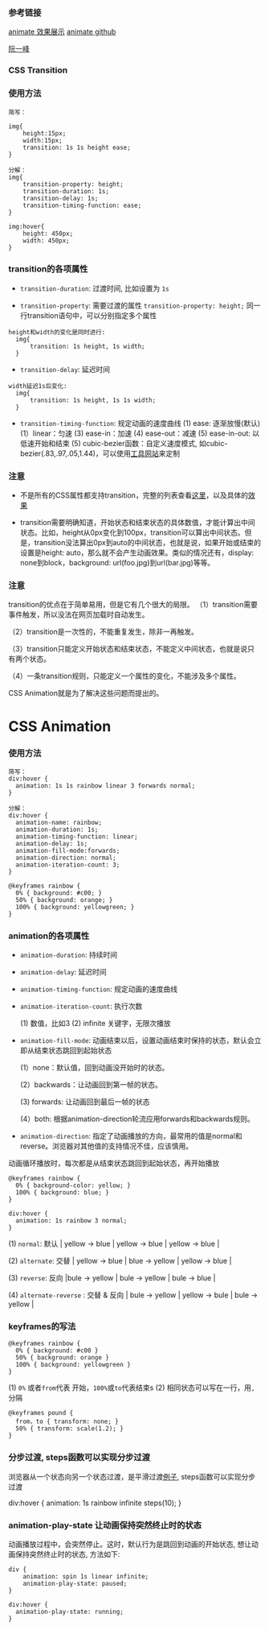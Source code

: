
### 参考链接

[animate 效果展示](https://daneden.github.io/animate.css/)
[animate github](https://github.com/daneden/animate.css/blob/master/animate.css)

[阮一峰](http://www.ruanyifeng.com/blog/2014/02/css_transition_and_animation.html)

### CSS Transition

### 使用方法

```
简写：

img{
    height:15px;
    width:15px;
    transition: 1s 1s height ease;
}

分解：
img{
    transition-property: height;
    transition-duration: 1s;
    transition-delay: 1s;
    transition-timing-function: ease;
}

img:hover{
    height: 450px;
    width: 450px;
}
```

### transition的各项属性

- `transition-duration`: 过渡时间, 比如设置为 `1s`

- `transition-property`: 需要过渡的属性 `transition-property: height;`
  同一行transition语句中，可以分别指定多个属性

```
height和width的变化是同时进行:
  img{
      transition: 1s height, 1s width;
  }
```

- `transition-delay`: 延迟时间

```
width延迟1s后变化:
  img{
      transition: 1s height, 1s 1s width;
  }
```

- `transition-timing-function`: 规定动画的速度曲线
  (1) ease: 逐渐放慢(默认)
  (1）linear：匀速
  (3) ease-in：加速
  (4) ease-out：减速
  (5) ease-in-out: 以低速开始和结束
  (5) cubic-bezier函数：自定义速度模式, 如cubic-bezier(.83,.97,.05,1.44)，可以使用[工具网站](http://cubic-bezier.com/)来定制

### 注意

- 不是所有的CSS属性都支持transition，完整的列表查看[这里](http://oli.jp/2010/css-animatable-properties/)，以及具体的[效果](http://leaverou.github.io/animatable/)

- transition需要明确知道，开始状态和结束状态的具体数值，才能计算出中间状态。比如，height从0px变化到100px，transition可以算出中间状态。但是，transition没法算出0px到auto的中间状态，也就是说，如果开始或结束的设置是height: auto，那么就不会产生动画效果。类似的情况还有，display: none到block，background: url(foo.jpg)到url(bar.jpg)等等。

### 注意

transition的优点在于简单易用，但是它有几个很大的局限。
（1）transition需要事件触发，所以没法在网页加载时自动发生。

（2）transition是一次性的，不能重复发生，除非一再触发。

（3）transition只能定义开始状态和结束状态，不能定义中间状态，也就是说只有两个状态。

（4）一条transition规则，只能定义一个属性的变化，不能涉及多个属性。

CSS Animation就是为了解决这些问题而提出的。


CSS Animation
============

### 使用方法

```
简写：
div:hover {
  animation: 1s 1s rainbow linear 3 forwards normal;
}

分解：
div:hover {
  animation-name: rainbow;
  animation-duration: 1s;
  animation-timing-function: linear;
  animation-delay: 1s;
  animation-fill-mode:forwards;
  animation-direction: normal;
  animation-iteration-count: 3;
}

@keyframes rainbow {
  0% { background: #c00; }
  50% { background: orange; }
  100% { background: yellowgreen; }
}
```
### animation的各项属性

- `animation-duration`: 持续时间

- `animation-delay`: 延迟时间

- `animation-timing-function`: 规定动画的速度曲线

- `animation-iteration-count`: 执行次数

  (1) 数值，比如3
  (2) infinite 关键字，无限次播放

- `animation-fill-mode`: 动画结束以后，设置动画结束时保持的状态，默认会立即从结束状态跳回到起始状态

  (1）none：默认值，回到动画没开始时的状态。

  (2）backwards：让动画回到第一帧的状态。

  (3) forwards: 让动画回到最后一帧的状态

  (4）both: 根据animation-direction轮流应用forwards和backwards规则。

- `animation-direction`: 指定了动画播放的方向，最常用的值是normal和reverse。浏览器对其他值的支持情况不佳，应该慎用。

动画循环播放时，每次都是从结束状态跳回到起始状态，再开始播放
```
@keyframes rainbow {
  0% { background-color: yellow; }
  100% { background: blue; }
}

div:hover {
  animation: 1s rainbow 3 normal;
}
```

  (1) `normal`: 默认 | yellow -> blue | yellow -> blue | yellow -> blue |

  (2) `alternate`: 交替 | yellow -> blue | blue -> yellow | yellow -> blue |

  (3) `reverse`: 反向 |bule -> yellow | bule -> yellow | bule -> blue |

  (4) `alternate-reverse` : 交替 & 反向 | bule -> yellow | yellow -> bule | bule -> yellow |

### keyframes的写法

```
@keyframes rainbow {
  0% { background: #c00 }
  50% { background: orange }
  100% { background: yellowgreen }
}

```

  (1) `0%` 或者`from`代表 开始，`100%`或`to`代表结束s
  (2) 相同状态可以写在一行，用`,`分隔

```
@keyframes pound {
  from，to { transform: none; }
  50% { transform: scale(1.2); }
}
```

### 分步过渡, steps函数可以实现分步过渡

浏览器从一个状态向另一个状态过渡，是平滑过渡[例子](http://dabblet.com/gist/1745856), steps函数可以实现分步过渡

div:hover {
  animation: 1s rainbow infinite steps(10);
}

### animation-play-state 让动画保持突然终止时的状态

动画播放过程中，会突然停止。这时，默认行为是跳回到动画的开始状态, 想让动画保持突然终止时的状态, 方法如下: 

```
div {
    animation: spin 1s linear infinite;
    animation-play-state: paused;
}

div:hover {
  animation-play-state: running;
}
```